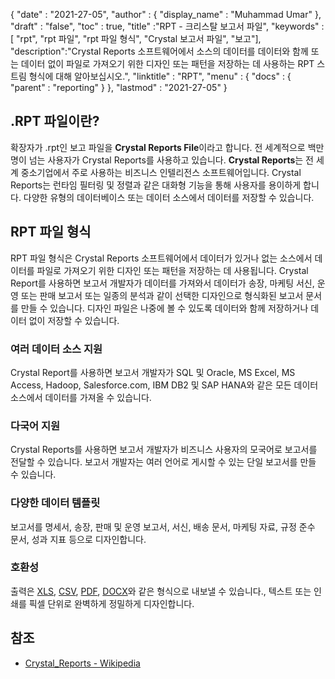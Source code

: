 {
  "date" : "2021-27-05",
  "author" : {
    "display_name" : "Muhammad Umar"
},
  "draft" : "false",
  "toc" : true,
  "title" :"RPT - 크리스탈 보고서 파일",
  "keywords" :[ "rpt", "rpt 파일", "rpt 파일 형식", "Crystal 보고서 파일", "보고"],
  "description":"Crystal Reports 소프트웨어에서 소스의 데이터를 데이터와 함께 또는 데이터 없이 파일로 가져오기 위한 디자인 또는 패턴을 저장하는 데 사용하는 RPT 스트림 형식에 대해 알아보십시오.",
  "linktitle" : "RPT",
  "menu" : {
    "docs" : {
      "parent" : "reporting"
}
},
  "lastmod" : "2021-27-05"
}

## .RPT 파일이란? ##
확장자가 .rpt인 보고 파일을 **Crystal Reports File**이라고 합니다. 전 세계적으로 백만 명이 넘는 사용자가 Crystal Reports를 사용하고 있습니다. **Crystal Reports**는 전 세계 중소기업에서 주로 사용하는 비즈니스 인텔리전스 소프트웨어입니다. Crystal Reports는 런타임 필터링 및 정렬과 같은 대화형 기능을 통해 사용자를 용이하게 합니다. 다양한 유형의 데이터베이스 또는 데이터 소스에서 데이터를 저장할 수 있습니다.

## RPT 파일 형식

RPT 파일 형식은 Crystal Reports 소프트웨어에서 데이터가 있거나 없는 소스에서 데이터를 파일로 가져오기 위한 디자인 또는 패턴을 저장하는 데 사용됩니다. Crystal Report를 사용하면 보고서 개발자가 데이터를 가져와서 데이터가 송장, 마케팅 서신, 운영 또는 판매 보고서 또는 일종의 분석과 같이 선택한 디자인으로 형식화된 보고서 문서를 만들 수 있습니다. 디자인 파일은 나중에 볼 수 있도록 데이터와 함께 저장하거나 데이터 없이 저장할 수 있습니다.

### 여러 데이터 소스 지원
Crystal Report를 사용하면 보고서 개발자가 SQL 및 Oracle, MS Excel, MS Access, Hadoop, Salesforce.com, IBM DB2 및 SAP HANA와 같은 모든 데이터 소스에서 데이터를 가져올 수 있습니다.

### 다국어 지원
Crystal Reports를 사용하면 보고서 개발자가 비즈니스 사용자의 모국어로 보고서를 전달할 수 있습니다. 보고서 개발자는 여러 언어로 게시할 수 있는 단일 보고서를 만들 수 있습니다.

### 다양한 데이터 템플릿
보고서를 명세서, 송장, 판매 및 운영 보고서, 서신, 배송 문서, 마케팅 자료, 규정 준수 문서, 성과 지표 등으로 디자인합니다.

### 호환성
출력은 [XLS](/ko/spreadsheet/xlsx/), [CSV](/ko/spreadsheet/csv/), [PDF](/ko/pdf/), [DOCX](/ko/word-processing/docx/)와 같은 형식으로 내보낼 수 있습니다., 텍스트 또는 인쇄를 픽셀 단위로 완벽하게 정밀하게 디자인합니다.




## 참조 ##

- [Crystal_Reports - Wikipedia](https://en.wikipedia.org/wiki/Crystal_Reports)

